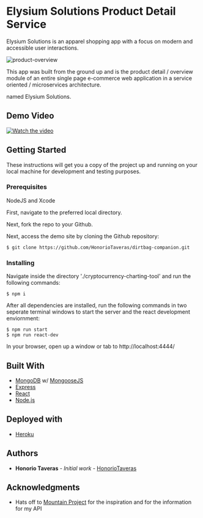 # Elysium Solutions Product Detail Service

Elysium Solutions is an apparel shopping app with a focus on modern and accessible user interactions. 

![product-overview](https://github.com/kwrnFec/overview_module/blob/master/client/src/media/Screen%20Shot%202020-09-18%20at%2021.43.26.png)

This app was built from the ground up and is the product detail / overview module of an entire single page e-commerce web application in a service oriented / microservices architecture.

 named Elysium Solutions.  


## Demo Video

[![Watch the video](https://images-overview1.s3-us-west-2.amazonaws.com/Screen+Shot+2020-09-18+at+20.44.15.png)](https://youtu.be/4b563qowrAI)

## Getting Started

These instructions will get you a copy of the project up and running on your local machine for development and testing purposes.

### Prerequisites

NodeJS and Xcode

First, navigate to the preferred local directory.

Next, fork the repo to your Github.

Next, access the demo site by cloning the Github repository:

```
$ git clone https://github.com/HonorioTaveras/dirtbag-companion.git
```

### Installing

Navigate inside the directory './cryptocurrency-charting-tool' and run the following commands:

```
$ npm i
```

After all dependencies are installed, run the following commands in two seperate terminal windows to start the server and the react development enviornment:

```
$ npm run start
$ npm run react-dev
```

In your browser, open up a window or tab to http://localhost:4444/

## Built With

* [MongoDB](https://www.mongodb.com/) w/ [MongooseJS](https://mongoosejs.com/)
* [Express](https://expressjs.com/)
* [React](https://reactjs.org/)
* [Node.js](https://nodejs.org/en/)

## Deployed with

* [Heroku](https://www.heroku.com/home)

## Authors

* **Honorio Taveras** - *Initial work* - [HonorioTaveras](https://github.com/HonorioTaveras)


## Acknowledgments

* Hats off to [Mountain Project](https://www.mountainproject.com/) for the inspiration and for the information for my API
